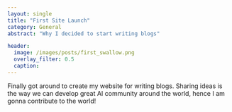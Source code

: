 ```yaml
---
layout: single
title: "First Site Launch"
category: General
abstract: "Why I decided to start writing blogs"

header:
  image: /images/posts/first_swallow.png
  overlay_filter: 0.5
  caption:
---
```


Finally got around to create my website for writing blogs. Sharing ideas is the way we can develop great AI community around the world, hence I am gonna contribute to the world! 
